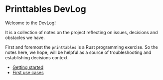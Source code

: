 # Printtables DevLog

Welcome to the DevLog!

It is a collection of notes on the project reflecting on issues, decisions and obstacles we have.

First and foremost the `printtables` is a Rust programming exercise. 
So the notes here, we hope, will be helpful as a source of troubleshooting and establishing decisions context.

- [Getting started](getting-started.md)
- [First use cases](first-use-cases.md)